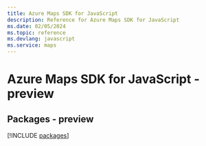 ```yaml
---
title: Azure Maps SDK for JavaScript
description: Reference for Azure Maps SDK for JavaScript
ms.date: 02/05/2024
ms.topic: reference
ms.devlang: javascript
ms.service: maps
---
```

# Azure Maps SDK for JavaScript - preview
## Packages - preview
[!INCLUDE [packages](maps-index.md)]